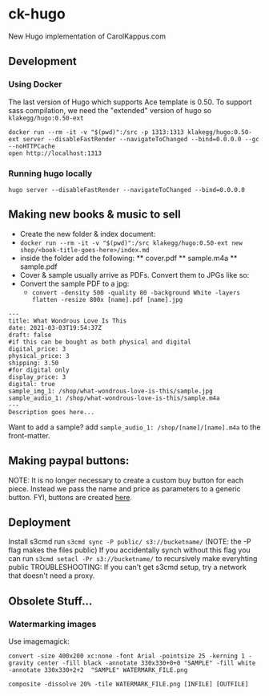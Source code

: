 # ck-hugo
New Hugo implementation of CarolKappus.com


## Development

### Using Docker
The last version of Hugo which supports Ace template is 0.50. To support sass compilation, we need the "extended" version of hugo so `klakegg/hugo:0.50-ext`

```
docker run --rm -it -v "$(pwd)":/src -p 1313:1313 klakegg/hugo:0.50-ext server --disableFastRender --navigateToChanged --bind=0.0.0.0 --gc --noHTTPCache
open http://localhost:1313
```

### Running hugo locally
```
hugo server --disableFastRender --navigateToChanged --bind=0.0.0.0
```


## Making new books & music to sell

* Create the new folder & index document:
* `docker run --rm -it -v "$(pwd)":/src klakegg/hugo:0.50-ext new shop/<book-title-goes-here>/index.md`
* inside the folder add the following:
** cover.pdf
** sample.m4a
** sample.pdf
* Cover & sample usually arrive as PDFs. Convert them to JPGs like so:
* Convert the sample PDF to a jpg:
  - `convert -density 500 -quality 80 -background White -layers flatten -resize 800x [name].pdf [name].jpg`
  
  
```
---
title: What Wondrous Love Is This
date: 2021-03-03T19:54:37Z
draft: false
#if this can be bought as both physical and digital
digital_price: 3
physical_price: 3
shipping: 3.50
#for digital only
display_price: 3
digital: true
sample_img_1: /shop/what-wondrous-love-is-this/sample.jpg
sample_audio_1: /shop/what-wondrous-love-is-this/sample.m4a
---
Description goes here...
```

Want to add a sample?
add `sample_audio_1: /shop/[name]/[name].m4a` to the front-matter.

## Making paypal buttons:
NOTE: It is no longer necessary to create a custom buy button for each piece. Instead we pass the name and price as parameters to a generic button.
FYI, buttons are created [here](https://www.paypal.com/bm/cgi-bin/webscr?cmd=_singleitem-intro-outside).


## Deployment
Install s3cmd
run `s3cmd sync -P public/ s3://bucketname/`
(NOTE: the -P flag makes the files public)
If you accidentally synch without this flag you can run `s3cmd setacl -Pr s3://bucketname/` to recursively make everyhting public
TROUBLESHOOTING: If you can't get s3cmd setup, try a network that doesn't need a proxy.


## Obsolete Stuff...

### Watermarking images
Use imagemagick:

`convert -size 400x200 xc:none -font Arial -pointsize 25 -kerning 1 -gravity center -fill black -annotate 330x330+0+0 "SAMPLE" -fill white -annotate 330x330+2+2  "SAMPLE" WATERMARK_FILE.png`

`composite -dissolve 20% -tile WATERMARK_FILE.png [INFILE] [OUTFILE]`
